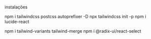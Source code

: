 instalações

npm i tailwindcss postcss autoprefixer -D
npx tailwindcss init -p
npm i lucide-react

npm i tailwind-variants tailwind-merge
npm i @radix-ui/react-select